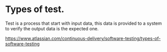 # Types of test.

Test is a process that start with input data, this data is provided to a system to verify the output data is the expected one.

https://www.atlassian.com/continuous-delivery/software-testing/types-of-software-testing

